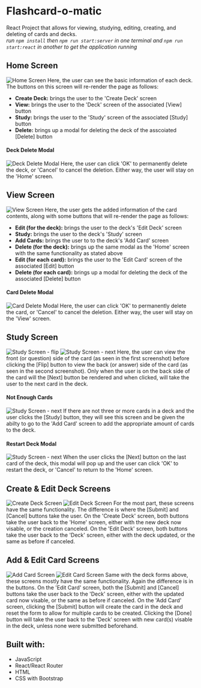 # Flashcard-o-matic
React Project that allows for viewing, studying, editing, creating, and deleting of cards and decks.
<br />
_run `npm install` then `npm run start:server` in one terminal and `npm run start:react` in another to get the application running_
## Home Screen
![Home Screen](/public/images/flashcard-home.png?raw=true)
Here, the user can see the basic information of each deck. The buttons on this screen will re-render the page as follows:
- **Create Deck:** brings the user to the 'Create Deck' screen
- **View:** brings the user to the 'Deck' screen of the associated [View] button
- **Study:** brings the user to the 'Study' screen of the associated [Study] button
- **Delete:** brings up a modal for deleting the deck of the asscoiated [Delete] button
#### Deck Delete Modal
![Deck Delete Modal](/public/images/flashcard-home-2.png?raw=true)
Here, the user can click 'OK' to permanently delete the deck, or 'Cancel' to cancel the deletion. Either way, the user will stay on the 'Home' screen.
## View Screen
![View Screen](/public/images/flashcard-view.png?raw=true)
Here, the user gets the added information of the card contents, along with some buttons that will re-render the page as follows:
- **Edit (for the deck):** brings the user to the deck's 'Edit Deck' screen
- **Study:** brings the user to the deck's 'Study' screen
- **Add Cards:** brings the user to to the deck's 'Add Card' screen
- **Delete (for the deck):** brings up the same modal as the 'Home' screen with the same functionality as stated above
- **Edit (for each card):** brings the user to the 'Edit Card' screen of the associated [Edit] button
- **Delete (for each card):** brings up a modal for deleting the deck of the associated [Delete] button
#### Card Delete Modal
![Card Delete Modal](/public/images/flashcard-view-2.png?raw=true)
Here, the user can click 'OK' to permanently delete the card, or 'Cancel' to cancel the deletion. Either way, the user will stay on the 'View' screen.
## Study Screen
![Study Screen - flip](/public/images/flashcard-study-1.png?raw=true)
![Study Screen - next](/public/images/flashcard-study-2.png?raw=true)
Here, the user can view the front (or question) side of the card (as seen in the first screenshot) before clicking the [Flip] button to view the back (or answer) side
of the card (as seen in the second screenshot). Only when the user is on the back side of the card will the [Next] button be rendered and when clicked, will take the 
user to the next card in the deck.
#### Not Enough Cards
![Study Screen - next](/public/images/flashcard-study-4.png?raw=true)
If there are not three or more cards in a deck and the user clicks the [Study] button, they will see this screen and be given the abilty to go to the 'Add Card' screen
to add the appropriate amount of cards to the deck.
#### Restart Deck Modal
![Study Screen - next](/public/images/flashcard-study-3.png?raw=true)
When the user clicks the [Next] button on the last card of the deck, this modal will pop up and the user can click 'OK' to restart the deck, or 'Cancel' to return to 
the 'Home' screen.
## Create & Edit Deck Screens
![Create Deck Screen](/public/images/flashcard-create-deck.png?raw=true)
![Edit Deck Screen](/public/images/flashcard-edit-deck.png?raw=true)
For the most part, these screens have the same functionality. The difference is where the [Submit] and [Cancel] buttons take the user. On the 'Create Deck' screen,
both buttons take the user back to the 'Home' screen, either with the new deck now visable, or the creation canceled. On the 'Edit Deck' screen, both buttons take the
user back to the 'Deck' screen, either with the deck updated, or the same as before if canceled.
## Add & Edit Card Screens
![Add Card Screen](/public/images/flashcard-add-card.png?raw=true)
![Edit Card Screen](/public/images/flashcard-edit-card.png?raw=true)
Same with the deck forms above, these screens mostly have the same functionality. Again the difference is in the buttons. On the 'Edit Card' screen, both the [Submit]
and [Cancel] buttons take the user back to the 'Deck' screen, either with the updated card now visable, or the same as before if canceled. On the 'Add Card' screen,
clicking the [Submit] button will create the card in the deck and reset the form to allow for multiple cards to be created. Clicking the [Done] button will take the
user back to the 'Deck' screen with new card(s) visable in the deck, unless none were submitted beforehand.
## Built with:
- JavaScript
- React/React Router
- HTML
- CSS with Bootstrap
